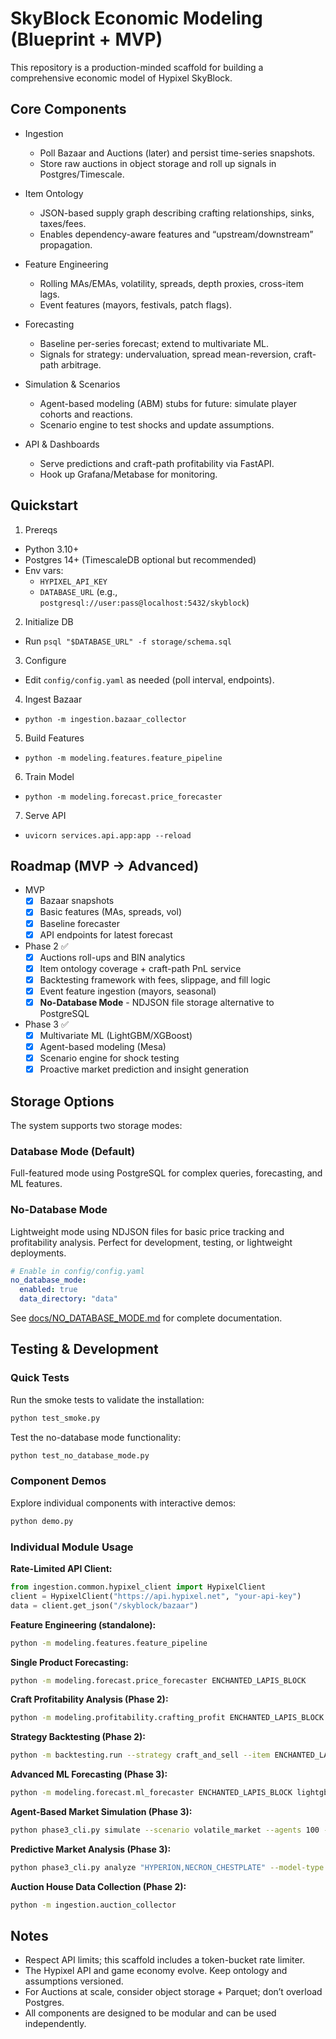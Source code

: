 # SkyBlock Economic Modeling (Blueprint + MVP)

This repository is a production-minded scaffold for building a comprehensive economic model of Hypixel SkyBlock.

## Core Components

- Ingestion
  - Poll Bazaar and Auctions (later) and persist time-series snapshots.
  - Store raw auctions in object storage and roll up signals in Postgres/Timescale.

- Item Ontology
  - JSON-based supply graph describing crafting relationships, sinks, taxes/fees.
  - Enables dependency-aware features and “upstream/downstream” propagation.

- Feature Engineering
  - Rolling MAs/EMAs, volatility, spreads, depth proxies, cross-item lags.
  - Event features (mayors, festivals, patch flags).

- Forecasting
  - Baseline per-series forecast; extend to multivariate ML.
  - Signals for strategy: undervaluation, spread mean-reversion, craft-path arbitrage.

- Simulation & Scenarios
  - Agent-based modeling (ABM) stubs for future: simulate player cohorts and reactions.
  - Scenario engine to test shocks and update assumptions.

- API & Dashboards
  - Serve predictions and craft-path profitability via FastAPI.
  - Hook up Grafana/Metabase for monitoring.

## Quickstart

1) Prereqs
- Python 3.10+
- Postgres 14+ (TimescaleDB optional but recommended)
- Env vars:
  - `HYPIXEL_API_KEY`
  - `DATABASE_URL` (e.g., `postgresql://user:pass@localhost:5432/skyblock`)

2) Initialize DB
- Run `psql "$DATABASE_URL" -f storage/schema.sql`

3) Configure
- Edit `config/config.yaml` as needed (poll interval, endpoints).

4) Ingest Bazaar
- `python -m ingestion.bazaar_collector`

5) Build Features
- `python -m modeling.features.feature_pipeline`

6) Train Model
- `python -m modeling.forecast.price_forecaster`

7) Serve API
- `uvicorn services.api.app:app --reload`

## Roadmap (MVP → Advanced)

- MVP
  - [x] Bazaar snapshots
  - [x] Basic features (MAs, spreads, vol)
  - [x] Baseline forecaster
  - [x] API endpoints for latest forecast

- Phase 2 ✅
  - [x] Auctions roll-ups and BIN analytics
  - [x] Item ontology coverage + craft-path PnL service
  - [x] Backtesting framework with fees, slippage, and fill logic
  - [x] Event feature ingestion (mayors, seasonal)
  - [x] **No-Database Mode** - NDJSON file storage alternative to PostgreSQL

- Phase 3 ✅
  - [x] Multivariate ML (LightGBM/XGBoost)
  - [x] Agent-based modeling (Mesa)
  - [x] Scenario engine for shock testing
  - [x] Proactive market prediction and insight generation

## Storage Options

The system supports two storage modes:

### Database Mode (Default)
Full-featured mode using PostgreSQL for complex queries, forecasting, and ML features.

### No-Database Mode 
Lightweight mode using NDJSON files for basic price tracking and profitability analysis. Perfect for development, testing, or lightweight deployments.

```yaml
# Enable in config/config.yaml
no_database_mode:
  enabled: true
  data_directory: "data"
```

See [docs/NO_DATABASE_MODE.md](docs/NO_DATABASE_MODE.md) for complete documentation.

## Testing & Development

### Quick Tests
Run the smoke tests to validate the installation:
```bash
python test_smoke.py
```

Test the no-database mode functionality:
```bash
python test_no_database_mode.py
```

### Component Demos  
Explore individual components with interactive demos:
```bash
python demo.py
```

### Individual Module Usage

**Rate-Limited API Client:**
```python
from ingestion.common.hypixel_client import HypixelClient
client = HypixelClient("https://api.hypixel.net", "your-api-key")
data = client.get_json("/skyblock/bazaar")
```

**Feature Engineering (standalone):**
```bash
python -m modeling.features.feature_pipeline
```

**Single Product Forecasting:**
```bash
python -m modeling.forecast.price_forecaster ENCHANTED_LAPIS_BLOCK
```

**Craft Profitability Analysis (Phase 2):**
```bash
python -m modeling.profitability.crafting_profit ENCHANTED_LAPIS_BLOCK --horizon 1h --pricing median
```

**Strategy Backtesting (Phase 2):**
```bash
python -m backtesting.run --strategy craft_and_sell --item ENCHANTED_LAPIS_BLOCK --start 2025-08-01 --end 2025-09-01 --capital 10000000
```

**Advanced ML Forecasting (Phase 3):**
```bash
python -m modeling.forecast.ml_forecaster ENCHANTED_LAPIS_BLOCK lightgbm
```

**Agent-Based Market Simulation (Phase 3):**
```bash
python phase3_cli.py simulate --scenario volatile_market --agents 100 --steps 500
```

**Predictive Market Analysis (Phase 3):**
```bash
python phase3_cli.py analyze "HYPERION,NECRON_CHESTPLATE" --model-type lightgbm
```

**Auction House Data Collection (Phase 2):**
```bash
python -m ingestion.auction_collector
```

## Notes

- Respect API limits; this scaffold includes a token-bucket rate limiter.
- The Hypixel API and game economy evolve. Keep ontology and assumptions versioned.
- For Auctions at scale, consider object storage + Parquet; don’t overload Postgres.
- All components are designed to be modular and can be used independently.
